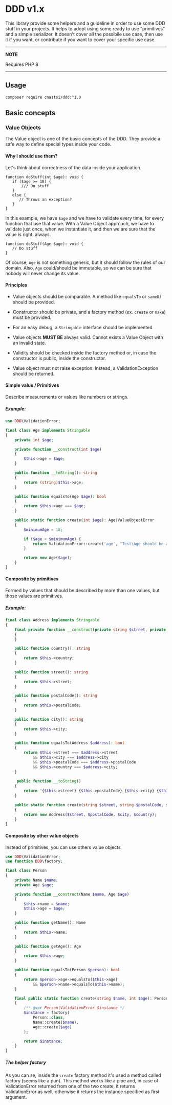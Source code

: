 # DDD v1.x


This library provide some helpers and a guideline in order to use some DDD stuff in your projects. 
It helps to adopt using some ready to use "primitives" and a simple serializer. 
It doesn't cover all the possibile use case, then use it if you want, or contribute if you want to cover your specific use case.

---
**NOTE**

Requires PHP 8

---

## Usage
`composer require cnastsi/ddd:^1.0`

## Basic concepts

### Value Objects
The Value object is one of the basic concepts of the DDD.
They provide a safe way to define special types inside your code. 

#### Why I should use them?
Let's think about correctness of the data inside your application. 

```
function doStuff(int $age): void {
   if ($age >= 18) {
       /// Do stuff
   }
   else {
      // Throws an exception?
   }
}
```
In this example, we have `$age`  and we have to validate every time, for every function that use that value.
With a Value Object approach, we have to validate just once, when we instantiate it, and then we are sure that the value is right, always.

```
function doStuff(Age $age): void {
   // Do stuff
}
```
Of course, `Age` is not something generic, but it should follow the rules of our domain. Also, `Age` could/should be immutable, so we can be sure that nobody will never change its value. 
#### Principles
- Value objects should be comparable. A method like `equalsTo` or `sameOf` should be provided.

- Constructor should be private, and a factory method (ex. `create` or `make`) must be provided.

- For an easy debug, a `Stringable` interface should be implemented

- Value objects **MUST BE** always valid. Cannot exists a Value Object with an invalid state.

- Validity should be checked inside the factory method or, in case the constructor is public, inside the constructor.

- Value object must not raise exception. Instead, a ValidationException should be returned.




#### Simple value / Primitives
Describe measurements or values like numbers or strings.

##### Example:
```php
use DDD\ValidationError;

final class Age implements Stringable
{
    private int $age;

    private function __construct(int $age)
    {
        $this->age = $age;
    }

    public function __toString(): string
    {
        return (string)$this->age;
    }

    public function equalsTo(Age $age): bool
    {
        return $this->age === $age;
    }

    public static function create(int $age): Age|ValueObjectError
    {
        $minimumAge = 18;

        if ($age < $minimumAge) {
            return ValidationError::create('age', "Test\Age should be at least $minimumAge");
        }

        return new Age($age);
    }
}
```

#### Composite by primitives
Formed by values that should be described by more than one values, but those values are primitives.

##### Example:
```php
final class Address implements Stringable
{
    final private function __construct(private string $street, private string $postalCode, private string $city, private string $country)
    {
    }

    public function country(): string
    {
        return $this->country;
    }

    public function street(): string
    {
        return $this->street;
    }

    public function postalCode(): string
    {
        return $this->postalCode;
    }

    public function city(): string
    {
        return $this->city;
    }

    public function equalsTo(Address $address): bool
    {
        return $this->street === $address->street
            && $this->city === $address->city
            && $this->postalCode === $address->postalCode
            && $this->country === $address->city;
    }
    
     public function __toString()
    {
        return "{$this->street} {$this->postalCode} {$this->city} {$this->country}";
    }

    public static function create(string $street, string $postalCode, string $city, string $country): Address
    {
        return new Address($street, $postalCode, $city, $country);
    }
}
```

#### Composite by other value objects
Instead of primitives, you can use others value objects

```php
use DDD\ValidationError;
use function DDD\factory;

final class Person
{
    private Name $name;
    private Age $age;

    private function __construct(Name $name, Age $age)
    {
        $this->name = $name;
        $this->age = $age;
    }

    public function getName(): Name
    {
        return $this->name;
    }

    public function getAge(): Age
    {
        return $this->age;
    }

    public function equalsTo(Person $person): bool
    {
        return $person->age->equalsTo($this->age)
            && $person->name->equalsTo($this->name);
    }

    final public static function create(string $name, int $age): Person|ValidationError
    {
        /** @var Person|ValidationError $instance */
        $instance = factory(
            Person::class,
            Name::create($name),
            Age::create($age)
        );

        return $instance;
    }
}
```

##### The helper factory
As you can se, inside the `create` factory method it's used a method called factory (seems like a pun).
This method works like a pipe and, in case of ValidationError returned from one of the two create, it returns ValidationError as well, otherwise it returns the instance specified as first argument.